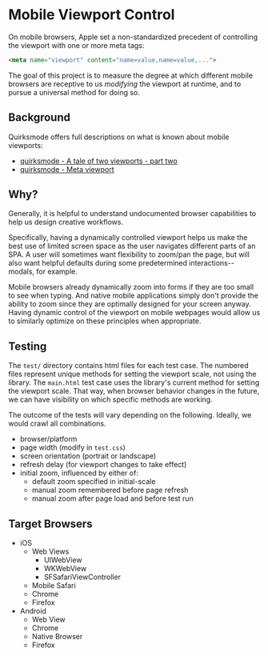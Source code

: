 # Mobile Viewport Control

On mobile browsers, Apple set a non-standardized precedent of controlling the
viewport with one or more meta tags:

```html
<meta name="viewport" content="name=value,name=value,...">
```

The goal of this project is to measure the degree at which different mobile
browsers are receptive to us _modifying_ the viewport at runtime, and to pursue
a universal method for doing so.

## Background

Quirksmode offers full descriptions on what is known about mobile viewports:

- [quirksmode - A tale of two viewports - part two](http://www.quirksmode.org/mobile/viewports2.html)
- [quirksmode - Meta viewport](http://www.quirksmode.org/mobile/metaviewport/)

## Why?

Generally, it is helpful to understand undocumented browser capabilities to
help us design creative workflows.

Specifically, having a dynamically controlled viewport helps us make the best
use of limited screen space as the user navigates different parts of an SPA.  A
user will sometimes want flexibility to zoom/pan the page, but will also want
helpful defaults during some predetermined interactions-- modals, for example.

Mobile browsers already dynamically zoom into forms if they are too small to
see when typing.  And native mobile applications simply don't provide the
ability to zoom since they are optimally designed for your screen anyway.
Having dynamic control of the viewport on mobile webpages would allow us to
similarly optimize on these principles when appropriate.

## Testing

The `test/` directory contains html files for each test case.  The numbered
files represent unique methods for setting the viewport scale, not using the
library.  The `main.html` test case uses the library's current method for
setting the viewport scale.  That way, when browser behavior changes in the
future, we can have visibility on which specific methods are working.

The outcome of the tests will vary depending on the following.  Ideally, we
would crawl all combinations.

- browser/platform
- page width (modify in `test.css`)
- screen orientation (portrait or landscape)
- refresh delay (for viewport changes to take effect)
- initial zoom, influenced by either of:
  - default zoom specified in initial-scale
  - manual zoom remembered before page refresh
  - manual zoom after page load and before test run

## Target Browsers

- iOS
  - Web Views
    - UIWebView
    - WKWebView
    - SFSafariViewController
  - Mobile Safari
  - Chrome
  - Firefox
- Android
  - Web View
  - Chrome
  - Native Browser
  - Firefox
